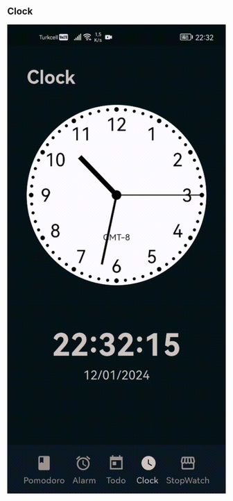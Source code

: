 ## Clock 
<p align="center">
  <img src="https://github.com/rasitesdmr/pokeme/blob/main/video/pokeme1.gif" width="720">
</p>

